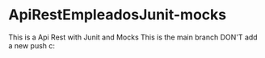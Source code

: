 # ApiRestEmpleadosJunit-mocks
This is a Api Rest with Junit and Mocks
This is the main branch DON'T add a new push c:
